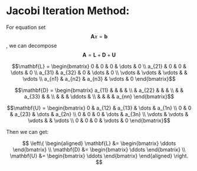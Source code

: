 # Jacobi Iteration Method:

For equation set $$\mathbf{A}{x} = \mathbf{b}$$, we can decompose $$\mathbf{A} = \mathbf{L} + \mathbf{D} + \mathbf{U}$$

$$\mathbf{L} = \begin{bmatrix}
0 & 0 & 0 & \dots & 0 \\
a_{21} & 0 & 0 & \dots & 0 \\
a_{31} & a_{32} & 0 & \dots & 0 \\
\vdots & \vdots & \vdots &  & \vdots \\
a_{n1} & a_{n2} & a_{n3} & \vdots & 0
\end{bmatrix}$$

$$\mathbf{D} = \begin{bmatrix}
a_{11} &  &  &  &  \\
 & a_{22} &  &  &  \\
 &  & a_{33} &  &  \\
 &  &  & \ddots &  \\
 &  &  &  & a_{nn}
\end{bmatrix}$$

$$\mathbf{U} = \begin{bmatrix}
0 & a_{12} & a_{13} & \dots & a_{1n} \\
0 & 0 & a_{23} & \dots & a_{2n} \\
0 & 0 & 0 & \dots & a_{3n} \\
\vdots & \vdots & \vdots & & \vdots \\
0 & 0 & 0 & \vdots & 0
\end{bmatrix}$$

Then we can get:

$$
\left\{
\begin{aligned}
\mathbf{L} &= \begin{bmatrix} \ddots \end{bmatrix} \\
\mathbf{D} &= \begin{bmatrix} \ddots \end{bmatrix} \\
\mathbf{U} &= \begin{bmatrix} \ddots \end{bmatrix}
\end{aligned}
\right.
$$

